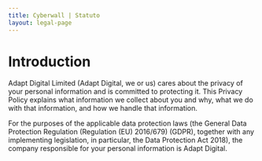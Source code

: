```yaml
---
title: Cyberwall | Statuto
layout: legal-page
---
```


# Introduction

Adapt Digital Limited (Adapt Digital, we or us) cares about the privacy of your personal information and is committed to protecting it. This Privacy Policy explains what information we collect about you and why, what we do with that information, and how we handle that information.

For the purposes of the applicable data protection laws (the General Data Protection Regulation (Regulation (EU) 2016/679) (GDPR), together with any implementing legislation, in particular, the Data Protection Act 2018), the company responsible for your personal information is Adapt Digital. 